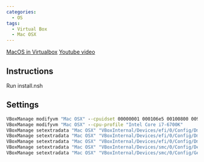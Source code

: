 ```yaml
---
categories:
  - OS
tags:
  - Virtual Box
  - Mac OSX
---
```


[MacOS in Virtualbox](https://www.soupbowl.io/2020/04/macos-in-virtualbox/)
[Youtube video](https://www.youtube.com/watch?v=32ZLGl32j6U&t=433s)

## Instructions

Run install.nsh

## Settings

```cmd
VBoxManage modifyvm "Mac OSX" --cpuidset 00000001 000106e5 00100800 0098e3fd bfebfbff
VBoxManage modifyvm "Mac OSX" --cpu-profile "Intel Core i7-6700K"
VBoxManage setextradata "Mac OSX" "VBoxInternal/Devices/efi/0/Config/DmiSystemProduct" "iMac11,3"
VBoxManage setextradata "Mac OSX" "VBoxInternal/Devices/efi/0/Config/DmiSystemVersion" "1.0"
VBoxManage setextradata "Mac OSX" "VBoxInternal/Devices/efi/0/Config/DmiBoardProduct" "Iloveapple"
VBoxManage setextradata "Mac OSX" "VBoxInternal/Devices/smc/0/Config/DeviceKey" "ourhardworkbythesewordsguardedpleasedontsteal(c)AppleComputerInc"
VBoxManage setextradata "Mac OSX" "VBoxInternal/Devices/smc/0/Config/GetKeyFromRealSMC" 1
```




